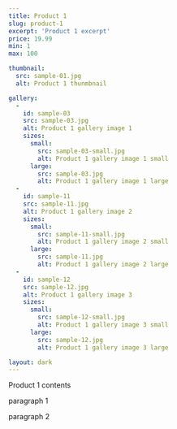 ```yaml
---
title: Product 1
slug: product-1
excerpt: 'Product 1 excerpt'
price: 19.99
min: 1
max: 100

thumbnail: 
  src: sample-01.jpg
  alt: Product 1 thunmbnail

gallery:
  - 
    id: sample-03
    src: sample-03.jpg
    alt: Product 1 gallery image 1
    sizes:
      small:
        src: sample-03-small.jpg
        alt: Product 1 gallery image 1 small
      large:
        src: sample-03.jpg
        alt: Product 1 gallery image 1 large
  - 
    id: sample-11
    src: sample-11.jpg
    alt: Product 1 gallery image 2
    sizes:
      small:
        src: sample-11-small.jpg
        alt: Product 1 gallery image 2 small
      large:
        src: sample-11.jpg
        alt: Product 1 gallery image 2 large
  - 
    id: sample-12
    src: sample-12.jpg
    alt: Product 1 gallery image 3
    sizes:
      small:
        src: sample-12-small.jpg
        alt: Product 1 gallery image 3 small
      large:
        src: sample-12.jpg
        alt: Product 1 gallery image 3 large

layout: dark
---
```


Product 1 contents

paragraph 1

paragraph 2
